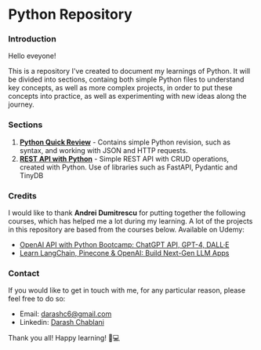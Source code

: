# Python Repository

### Introduction
Hello eveyone!

This is a repository I've created to document my learnings of Python. It will be divided into sections, containg both simple Python files to understand key concepts, as well as more complex projects, in order to put these concepts into practice, as well as experimenting with new ideas along the journey.

### Sections
1. <strong>[Python Quick Review](/01_python_quick_review/)</strong> - Contains simple Python revision, such as syntax, and working with JSON and HTTP requests.
2. <strong>[REST API with Python](/02_rest_api_with_python/)</strong> - Simple REST API with CRUD operations, created with Python. Use of libraries such as FastAPI, Pydantic and TinyDB

### Credits
I would like to thank <strong>Andrei Dumitrescu</strong> for putting together the following courses, which has helped me a lot during my learning. A lot of the projects in this repository are based from the courses below. Available on Udemy:
* [OpenAI API with Python Bootcamp: ChatGPT API, GPT-4, DALL·E](https://www.udemy.com/course/openai-api-chatgpt-gpt4-with-python-bootcamp/)
* [Learn LangChain, Pinecone & OpenAI: Build Next-Gen LLM Apps](https://www.udemy.com/course/master-langchain-pinecone-openai-build-llm-applications/)

### Contact
If you would like to get in touch with me, for any particular reason, please feel free to do so:

* Email: [darashc6@gmail.com](mailto:darashc6@gmail.com)
* Linkedin: [Darash Chablani](www.linkedin.com/in/darash-chablani)

Thank you all! Happy learning! 🙂💻